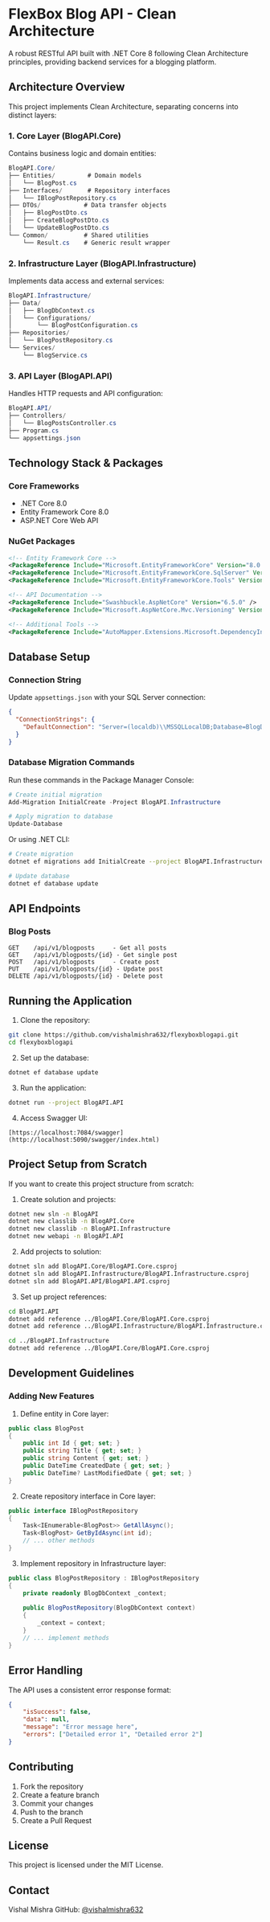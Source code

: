 # FlexBox Blog API - Clean Architecture

A robust RESTful API built with .NET Core 8 following Clean Architecture principles, providing backend services for a blogging platform.

## Architecture Overview

This project implements Clean Architecture, separating concerns into distinct layers:

### 1. Core Layer (BlogAPI.Core)
Contains business logic and domain entities:
```csharp
BlogAPI.Core/
├── Entities/         # Domain models
│   └── BlogPost.cs
├── Interfaces/       # Repository interfaces
│   └── IBlogPostRepository.cs
├── DTOs/            # Data transfer objects
│   ├── BlogPostDto.cs
│   ├── CreateBlogPostDto.cs
│   └── UpdateBlogPostDto.cs
└── Common/          # Shared utilities
    └── Result.cs    # Generic result wrapper
```

### 2. Infrastructure Layer (BlogAPI.Infrastructure)
Implements data access and external services:
```csharp
BlogAPI.Infrastructure/
├── Data/
│   ├── BlogDbContext.cs
│   └── Configurations/
│       └── BlogPostConfiguration.cs
├── Repositories/
│   └── BlogPostRepository.cs
└── Services/
    └── BlogService.cs
```

### 3. API Layer (BlogAPI.API)
Handles HTTP requests and API configuration:
```csharp
BlogAPI.API/
├── Controllers/
│   └── BlogPostsController.cs
├── Program.cs
└── appsettings.json
```

## Technology Stack & Packages

### Core Frameworks
- .NET Core 8.0
- Entity Framework Core 8.0
- ASP.NET Core Web API

### NuGet Packages
```xml
<!-- Entity Framework Core -->
<PackageReference Include="Microsoft.EntityFrameworkCore" Version="8.0.0" />
<PackageReference Include="Microsoft.EntityFrameworkCore.SqlServer" Version="8.0.0" />
<PackageReference Include="Microsoft.EntityFrameworkCore.Tools" Version="8.0.0" />

<!-- API Documentation -->
<PackageReference Include="Swashbuckle.AspNetCore" Version="6.5.0" />
<PackageReference Include="Microsoft.AspNetCore.Mvc.Versioning" Version="5.1.0" />

<!-- Additional Tools -->
<PackageReference Include="AutoMapper.Extensions.Microsoft.DependencyInjection" Version="12.0.1" />
```

## Database Setup

### Connection String
Update `appsettings.json` with your SQL Server connection:
```json
{
  "ConnectionStrings": {
    "DefaultConnection": "Server=(localdb)\\MSSQLLocalDB;Database=BlogDb;Trusted_Connection=True;MultipleActiveResultSets=true;TrustServerCertificate=True"
  }
}
```

### Database Migration Commands
Run these commands in the Package Manager Console:

```powershell
# Create initial migration
Add-Migration InitialCreate -Project BlogAPI.Infrastructure

# Apply migration to database
Update-Database
```

Or using .NET CLI:
```bash
# Create migration
dotnet ef migrations add InitialCreate --project BlogAPI.Infrastructure

# Update database
dotnet ef database update
```

## API Endpoints

### Blog Posts
```
GET    /api/v1/blogposts     - Get all posts
GET    /api/v1/blogposts/{id} - Get single post
POST   /api/v1/blogposts     - Create post
PUT    /api/v1/blogposts/{id} - Update post
DELETE /api/v1/blogposts/{id} - Delete post
```

## Running the Application

1. Clone the repository:
```bash
git clone https://github.com/vishalmishra632/flexyboxblogapi.git
cd flexyboxblogapi
```

2. Set up the database:
```bash
dotnet ef database update
```

3. Run the application:
```bash
dotnet run --project BlogAPI.API
```

4. Access Swagger UI:
```
[https://localhost:7084/swagger](http://localhost:5090/swagger/index.html)
```

## Project Setup from Scratch

If you want to create this project structure from scratch:

1. Create solution and projects:
```bash
dotnet new sln -n BlogAPI
dotnet new classlib -n BlogAPI.Core
dotnet new classlib -n BlogAPI.Infrastructure
dotnet new webapi -n BlogAPI.API
```

2. Add projects to solution:
```bash
dotnet sln add BlogAPI.Core/BlogAPI.Core.csproj
dotnet sln add BlogAPI.Infrastructure/BlogAPI.Infrastructure.csproj
dotnet sln add BlogAPI.API/BlogAPI.API.csproj
```

3. Set up project references:
```bash
cd BlogAPI.API
dotnet add reference ../BlogAPI.Core/BlogAPI.Core.csproj
dotnet add reference ../BlogAPI.Infrastructure/BlogAPI.Infrastructure.csproj

cd ../BlogAPI.Infrastructure
dotnet add reference ../BlogAPI.Core/BlogAPI.Core.csproj
```

## Development Guidelines

### Adding New Features

1. Define entity in Core layer:
```csharp
public class BlogPost
{
    public int Id { get; set; }
    public string Title { get; set; }
    public string Content { get; set; }
    public DateTime CreatedDate { get; set; }
    public DateTime? LastModifiedDate { get; set; }
}
```

2. Create repository interface in Core layer:
```csharp
public interface IBlogPostRepository
{
    Task<IEnumerable<BlogPost>> GetAllAsync();
    Task<BlogPost> GetByIdAsync(int id);
    // ... other methods
}
```

3. Implement repository in Infrastructure layer:
```csharp
public class BlogPostRepository : IBlogPostRepository
{
    private readonly BlogDbContext _context;
    
    public BlogPostRepository(BlogDbContext context)
    {
        _context = context;
    }
    // ... implement methods
}
```

## Error Handling

The API uses a consistent error response format:
```json
{
    "isSuccess": false,
    "data": null,
    "message": "Error message here",
    "errors": ["Detailed error 1", "Detailed error 2"]
}
```

## Contributing

1. Fork the repository
2. Create a feature branch
3. Commit your changes
4. Push to the branch
5. Create a Pull Request

## License

This project is licensed under the MIT License.

## Contact

Vishal Mishra
GitHub: [@vishalmishra632](https://github.com/vishalmishra632)
